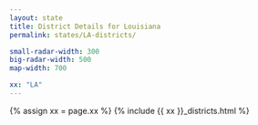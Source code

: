 ```yaml
---
layout: state
title: District Details for Louisiana
permalink: states/LA-districts/

small-radar-width: 300
big-radar-width: 500
map-width: 700

xx: "LA"
---
```


{% assign xx = page.xx %}
{% include {{ xx }}_districts.html %}